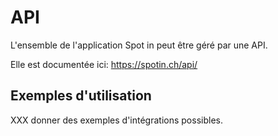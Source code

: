 # API

L'ensemble de l'application Spot in peut être géré par une API. 

Elle est documentée ici: https://spotin.ch/api/

## Exemples d'utilisation

XXX donner des exemples d'intégrations possibles.